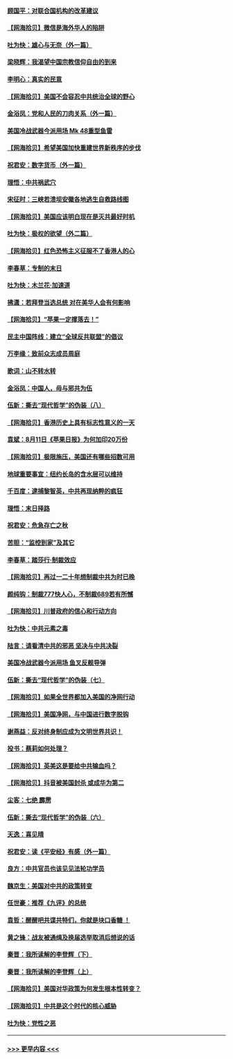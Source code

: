 #### [顾国平：对联合国机构的改革建议](../pages/nsc993/n12339928.md?t=08190102) 
#### [【网海拾贝】微信是海外华人的陷阱](../pages/nsc993/n12338868.md?t=08190102) 
#### [吐为快：雄心与无奈（外一篇）](../pages/nsc993/n12338132.md?t=08190102) 
#### [梁晓辉：我渴望中国宗教信仰自由的到来](../pages/nsc993/n12336657.md?t=08190102) 
#### [李明心：真实的民意](../pages/nsc993/n12336089.md?t=08190102) 
#### [【网海拾贝】美国不会容忍中共统治全球的野心](../pages/nsc993/n12336063.md?t=08190102) 
#### [金浴凤：党和人民的刀肉关系（外一篇）](../pages/nsc993/n12335834.md?t=08190102) 
#### [美国冷战武器今派用场 Mk 48重型鱼雷](../pages/nsc993/n12335354.md?t=08190102) 
#### [【网海拾贝】希望美国加快重建世界新秩序的步伐](../pages/nsc993/n12334224.md?t=08190102) 
#### [祝君安：数字货币（外一篇）](../pages/nsc993/n12334186.md?t=08190102) 
#### [理悟：中共祸武穴](../pages/nsc993/n12333962.md?t=08190102) 
#### [宋征时：三峡若溃坝安徽各地逃生自救路线图](../pages/nsc993/n12332450.md?t=08190102) 
#### [【网海拾贝】美国应该明白现在是灭共最好时机](../pages/nsc993/n12332313.md?t=08190102) 
#### [吐为快：极权的欲望（外二篇）](../pages/nsc993/n12332089.md?t=08190102) 
#### [【网海拾贝】红色恐怖主义征服不了香港人的心](../pages/nsc993/n12329296.md?t=08190102) 
#### [李春草：专制的末日](../pages/nsc993/n12329079.md?t=08190102) 
#### [吐为快：木兰花‧加速道](../pages/nsc993/n12327366.md?t=08190102) 
#### [拂潇：若拜登当选总统 对在美华人会有何影响](../pages/nsc993/n12295996.md?t=08190102) 
#### [【网海拾贝】“苹果一定撑落去！”](../pages/nsc993/n12326784.md?t=08190102) 
#### [民主中国阵线：建立“全球反共联盟”的倡议](../pages/nsc993/n12324177.md?t=08190102) 
#### [万李缘：致前众志成员周庭](../pages/nsc993/n12324635.md?t=08190102) 
#### [歌词：山不转水转](../pages/nsc993/n12324599.md?t=08190102) 
#### [金浴凤：中国人，毋与邪共为伍](../pages/nsc993/n12324257.md?t=08190102) 
#### [伍新：撕去“现代哲学”的伪装（八）](../pages/nsc993/n12324188.md?t=08190102) 
#### [【网海拾贝】香港历史上具有标志性意义的一天](../pages/nsc993/n12324021.md?t=08190102) 
#### [袁斌：8月11日《苹果日报》为何加印20万份](../pages/nsc993/n12323955.md?t=08190102) 
#### [【网海拾贝】极限施压，美国还有哪些招数可用](../pages/nsc993/n12322512.md?t=08190102) 
#### [地球重要事宜：纽约长岛的含水层可以维持](../pages/nsc993/n12321844.md?t=08190102) 
#### [千百度：逮捕黎智英，中共再现纳粹的疯狂](../pages/nsc993/n12321777.md?t=08190102) 
#### [理悟：末日择路](../pages/nsc993/n12320812.md?t=08190102) 
#### [祝君安：危急存亡之秋](../pages/nsc993/n12320795.md?t=08190102) 
#### [苦胆：“监控到家”及其它](../pages/nsc993/n12320751.md?t=08190102) 
#### [李春草：踏莎行·制裁效应](../pages/nsc993/n12318290.md?t=08190102) 
#### [【网海拾贝】再过一二十年想制裁中共为时已晚](../pages/nsc993/n12318195.md?t=08190102) 
#### [颜纯钩：制裁777快人心，不制裁689若有所憾](../pages/nsc993/n12316912.md?t=08190102) 
#### [【网海拾贝】川普政府的信心和行动方向](../pages/nsc993/n12316673.md?t=08190102) 
#### [吐为快：中共元素之毒](../pages/nsc993/n12316547.md?t=08190102) 
#### [陆言：请看清中共的邪恶 坚决与中共决裂](../pages/nsc993/n12315784.md?t=08190102) 
#### [美国冷战武器今派用场 鱼叉反舰导弹](../pages/nsc993/n12316258.md?t=08190102) 
#### [伍新：撕去“现代哲学”的伪装（七）](../pages/nsc993/n12315846.md?t=08190102) 
#### [【网海拾贝】如果全世界都加入美国的净网行动](../pages/nsc993/n12315588.md?t=08190102) 
#### [【网海拾贝】美国净网，与中国进行数字脱钩](../pages/nsc993/n12312813.md?t=08190102) 
#### [谢燕益：反对终身制应成为文明世界共识！](../pages/nsc993/n12310465.md?t=08190102) 
#### [投书：蔡莉如何处理？](../pages/nsc993/n12310224.md?t=08190102) 
#### [【网海拾贝】英美这是要给中共输血吗？](../pages/nsc993/n12307646.md?t=08190102) 
#### [【网海拾贝】抖音被美国封杀 或成华为第二](../pages/nsc993/n12305277.md?t=08190102) 
#### [尘客：七绝 霹雳](../pages/nsc993/n12304053.md?t=08190102) 
#### [伍新：撕去“现代哲学”的伪装（六）](../pages/nsc993/n12303243.md?t=08190102) 
#### [天逸：喜见晴](../pages/nsc993/n12303226.md?t=08190102) 
#### [祝君安：读《平安经》有感（外一篇）](../pages/nsc993/n12303170.md?t=08190102) 
#### [良方：中共官员也该见见法轮功学员](../pages/nsc993/n12302985.md?t=08190102) 
#### [魏京生：美国对中共的政策转变](../pages/nsc993/n12302929.md?t=08190102) 
#### [任世豪：推荐《九评》的总统](../pages/nsc993/n12302838.md?t=08190102) 
#### [袁哲：醒醒吧共谍共特们，你就是块口香糖 ！](../pages/nsc993/n12302678.md?t=08190102) 
#### [黄之锋：战友被通缉及换届选举取消后想说的话](../pages/nsc993/n12302681.md?t=08190102) 
#### [秦晋：我所读解的李登辉（下）](../pages/nsc993/n12302171.md?t=08190102) 
#### [秦晋：我所读解的李登辉（上）](../pages/nsc993/n12301979.md?t=08190102) 
#### [【网海拾贝】美国对华政策为何发生根本性转变？](../pages/nsc993/n12302091.md?t=08190102) 
#### [【网海拾贝】中共是这个时代的核心威胁](../pages/nsc993/n12300541.md?t=08190102) 
#### [吐为快：党性之恶](../pages/nsc993/n12300263.md?t=08190102) 

----
#### [ >>> 更早内容 <<< ](../indexes/nsc993-earlier.md)
